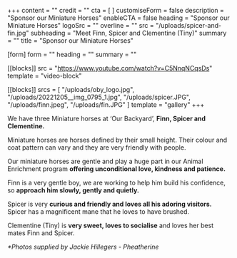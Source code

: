 +++
content = ""
credit = ""
cta = [ ]
customiseForm = false
description = "Sponsor our Miniature Horses"
enableCTA = false
heading = "Sponsor our Miniature Horses"
logoSrc = ""
overline = ""
src = "/uploads/spicer-and-fin.jpg"
subheading = "Meet Finn, Spicer and Clementine (Tiny)"
summary = ""
title = "Sponsor our Miniature Horses"

[form]
form = ""
heading = ""
summary = ""

[[blocks]]
src = "https://www.youtube.com/watch?v=C5NnqNCqsDs"
template = "video-block"

[[blocks]]
srcs = [
  "/uploads/oby_logo.jpg",
  "/uploads/20221205__img_0795_1.jpg",
  "/uploads/spicer.JPG",
  "/uploads/finn.jpeg",
  "/uploads/fin.JPG"
]
template = "gallery"
+++

We have three Miniature horses at ‘Our Backyard’, **Finn, Spicer and Clementine.**

Miniature horses are horses defined by their small height. Their colour and coat pattern can vary and they
are very friendly with people. 

Our miniature horses are gentle and play a huge part in our Animal Enrichment program **offering unconditional love, kindness and patience.**

Finn is a very gentle boy, we are working to help him build his confidence, so **approach him slowly, gently and quietly.**

Spicer is very **curious and friendly and loves all his adoring visitors.** Spicer has a magnificent mane that he loves to have brushed.

Clementine (Tiny) is **very sweet, loves to socialise** and loves her best mates Finn and Spicer.

*\*Photos supplied by Jackie Hillegers - Pheatherine*
